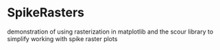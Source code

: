 # SpikeRasters
demonstration of using rasterization in matplotlib and the scour library to simplify working with spike raster plots
